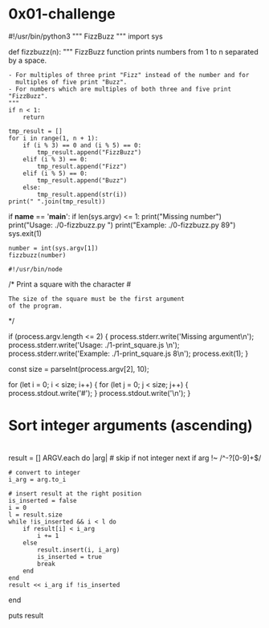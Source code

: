 # 0x01-challenge
#!/usr/bin/python3
""" FizzBuzz
"""
import sys


def fizzbuzz(n):
    """
    FizzBuzz function prints numbers from 1 to n separated by a space.

    - For multiples of three print "Fizz" instead of the number and for
      multiples of five print "Buzz".
    - For numbers which are multiples of both three and five print "FizzBuzz".
    """
    if n < 1:
        return

    tmp_result = []
    for i in range(1, n + 1):
        if (i % 3) == 0 and (i % 5) == 0:
            tmp_result.append("FizzBuzz")
        elif (i % 3) == 0:
            tmp_result.append("Fizz")
        elif (i % 5) == 0:
            tmp_result.append("Buzz")
        else:
            tmp_result.append(str(i))
    print(" ".join(tmp_result))


if __name__ == '__main__':
    if len(sys.argv) <= 1:
        print("Missing number")
        print("Usage: ./0-fizzbuzz.py <number>")
        print("Example: ./0-fizzbuzz.py 89")
        sys.exit(1)

    number = int(sys.argv[1])
    fizzbuzz(number)

    #!/usr/bin/node
/*
    Print a square with the character #

    The size of the square must be the first argument
    of the program.
*/

if (process.argv.length <= 2) {
  process.stderr.write('Missing argument\n');
  process.stderr.write('Usage: ./1-print_square.js <size>\n');
  process.stderr.write('Example: ./1-print_square.js 8\n');
  process.exit(1);
}

const size = parseInt(process.argv[2], 10);

for (let i = 0; i < size; i++) {
  for (let j = 0; j < size; j++) {
    process.stdout.write('#');
  }
  process.stdout.write('\n');
}

###
#
#  Sort integer arguments (ascending) 
#
###

result = []
ARGV.each do |arg|
    # skip if not integer
    next if arg !~ /^-?[0-9]+$/

    # convert to integer
    i_arg = arg.to_i

    # insert result at the right position
    is_inserted = false
    i = 0
    l = result.size
    while !is_inserted && i < l do
        if result[i] < i_arg
            i += 1
        else
            result.insert(i, i_arg)
            is_inserted = true
            break
        end
    end
    result << i_arg if !is_inserted
end

puts result
